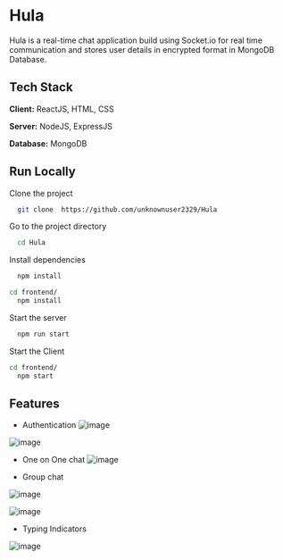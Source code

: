 # Hula
Hula is a real-time chat application build using Socket.io for real time communication and stores user details in encrypted format in MongoDB Database.

## Tech Stack

**Client:** ReactJS, HTML, CSS

**Server:** NodeJS, ExpressJS

**Database:** MongoDB


## Run Locally

Clone the project

```bash
  git clone  https://github.com/unknownuser2329/Hula
```

Go to the project directory

```bash
  cd Hula
```

Install dependencies

```bash
  npm install
```
```bash
cd frontend/
  npm install
```

Start the server

```bash
  npm run start
```

Start the Client

```bash
cd frontend/
  npm start
```


## Features

- Authentication
![image](https://user-images.githubusercontent.com/85068589/188374587-6205c613-44de-44ab-8598-c3f4aef62f37.png)

![image](https://user-images.githubusercontent.com/85068589/188374699-f2ca656b-14fc-4565-94c3-0fc3ff7c4428.png)

- One on One chat
![image](https://user-images.githubusercontent.com/85068589/188375331-c97bc18b-4d2c-4d71-a98f-ae4f2ddd6072.png)

- Group chat

![image](https://user-images.githubusercontent.com/85068589/188374822-553bed8b-d145-4bc1-922d-22d080f9153a.png)

![image](https://user-images.githubusercontent.com/85068589/188375032-a384f1d5-f4d3-431b-8d60-03da0aa52432.png)


- Typing Indicators

![image](https://user-images.githubusercontent.com/85068589/188375199-ebb660f7-4d93-4c39-8356-716e602ca5b3.png)





